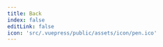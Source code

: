 ```yaml
---
title: Back
index: false
editLink: false
icon: 'src/.vuepress/public/assets/icon/pen.ico'
---
```


<Catalog />
